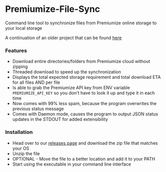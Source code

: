 # Premiumize-File-Sync
Command line tool to synchronize files from Premiumize online storage to your local storage

A continuation of an older project that can be found [here](https://github.com/BRUHItsABunny/go-premiumize/tree/main/_examples/clone_folders)

### Features
* Download entire directories/folders from Premiumize cloud without zipping
* Threaded download to speed up the synchronization
* Displays the total expected storage requirement and total download ETA for all files AND per file
* Is able to grab the Premiumize API key from ENV variable `PREMIUMIZE_API_KEY` so you don't have to look it up and type it in each time
* Now comes with 99% less spam, because the program overwrites the previous status message
* Comes with Daemon mode, causes the program to output JSON status updates in the STDOUT for added extensibility

### Installation
* Head over to our [releases page](https://github.com/BRUHItsABunny/Premiumize-File-Sync/releases) and download the zip file that matches your OS
* Unzip the file
* OPTIONAL - Move the file to a better location and add it to your PATH
* Start using the executable in your command line interface